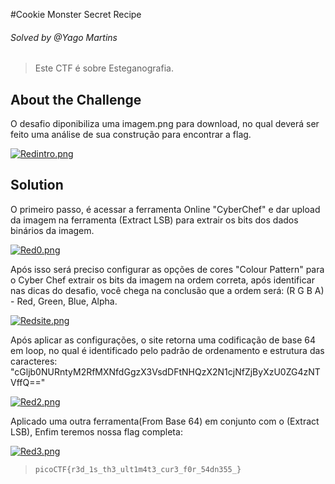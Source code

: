 #Cookie Monster Secret Recipe
###### Solved by @Yago Martins
> Este CTF é sobre Esteganografia.
## About the Challenge
O desafio diponibiliza uma imagem.png para download, no qual deverá ser feito uma análise de sua construção para encontrar a flag.

[![Redintro.png](https://i.postimg.cc/Nj5Y9mpk/Redintro.png)](https://postimg.cc/hXWNNzFX)


## Solution
O primeiro passo, é acessar a ferramenta Online "CyberChef" e dar upload da imagem na ferramenta (Extract LSB) para extrair os bits dos dados binários da imagem.

[![Red0.png](https://i.postimg.cc/HLgZDCc8/Red0.png)](https://postimg.cc/w1wcLZk9)

Após isso será preciso configurar as opções de cores "Colour Pattern" para o Cyber Chef extrair os bits da imagem na ordem correta, após identificar nas dicas do desafio, você chega na conclusão que a ordem será: (R G B A) - Red, Green, Blue, Alpha.

[![Redsite.png](https://i.postimg.cc/QtrHJ0z3/Redsite.png)](https://postimg.cc/3yn8KC7S)

Após aplicar as configurações, o site retorna uma codificação de base 64 em loop, no qual é identificado pelo padrão de ordenamento e estrutura das caracteres: "cGljb0NURntyM2RfMXNfdGgzX3VsdDFtNHQzX2N1cjNfZjByXzU0ZG4zNTVffQ=="

[![Red2.png](https://i.postimg.cc/gjxFXPKk/Red2.png)](https://postimg.cc/2LNXMMJP)

Aplicado uma outra ferramenta(From Base 64) em conjunto com o (Extract LSB), Enfim teremos nossa flag completa:

[![Red3.png](https://i.postimg.cc/fTFX0jMw/Red3.png)](https://postimg.cc/mtYhv9cq)

>`picoCTF{r3d_1s_th3_ult1m4t3_cur3_f0r_54dn355_}`
 
